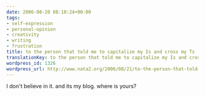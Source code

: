 ```yaml
---
date: 2006-08-20 08:10:24+00:00
tags:
- self-expression
- personal-opinion
- creativity
- writing
- frustration
title: to the person that told me to capitalize my Is and cross my Ts
translationKey: to the person that told me to capitalize my Is and cross my Ts
wordpress_id: 1326
wordpress_url: http://www.nata2.org/2006/08/21/to-the-person-that-told-me-to-capitalize-my-is-and-cross-my-ts/
---
```


I don't believe in it. and its my blog. where is yours?